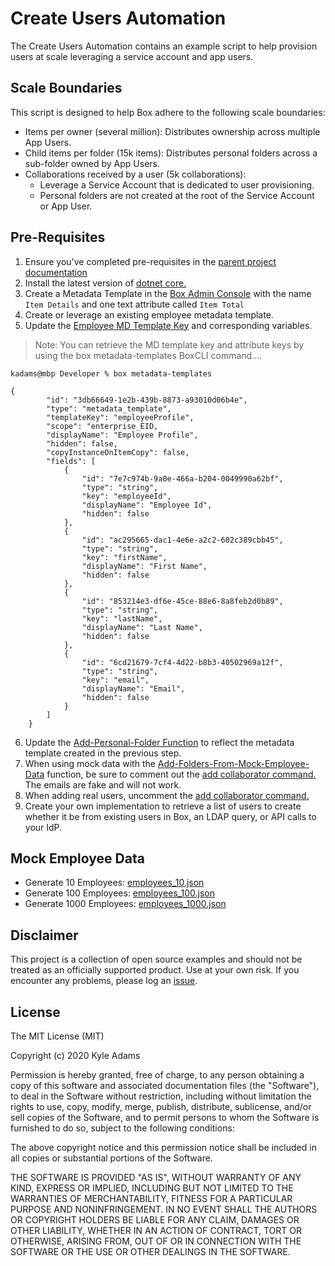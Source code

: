 # Create Users Automation
The Create Users Automation contains an example script to help provision users at scale leveraging a service account and app users.

## Scale Boundaries
This script is designed to help Box adhere to the following scale boundaries:
* Items per owner (several million): Distributes ownership across multiple App Users.
* Child items per folder (15k items): Distributes personal folders across a sub-folder owned by App Users.
* Collaborations received by a user (5k collaborations):
  * Leverage a Service Account that is dedicated to user provisioning.
  * Personal folders are not created at the root of the Service Account or App User.

## Pre-Requisites
1. Ensure you've completed pre-requisites in the [parent project documentation](../README.md)
2. Install the latest version of [dotnet core.](https://dotnet.microsoft.com/download)
3. Create a Metadata Template in the [Box Admin Console](https://app.box.com/master/metadata/templates) with the name `Item Details` and one text attribute called `Item Total`
4. Create or leverage an existing employee metadata template.
5. Update the [Employee MD Template Key](/create-users-automation.ps1#L21) and corresponding variables.
> Note: You can retrieve the MD template key and attribute keys by using the box metadata-templates BoxCLI command....

```
kadams@mbp Developer % box metadata-templates

{
        "id": "3db66649-1e2b-439b-8873-a93010d06b4e",
        "type": "metadata_template",
        "templateKey": "employeeProfile",
        "scope": "enterprise_EID,
        "displayName": "Employee Profile",
        "hidden": false,
        "copyInstanceOnItemCopy": false,
        "fields": [
            {
                "id": "7e7c974b-9a0e-466a-b204-0049990a62bf",
                "type": "string",
                "key": "employeeId",
                "displayName": "Employee Id",
                "hidden": false
            },
            {
                "id": "ac295665-dac1-4e6e-a2c2-602c389cbb45",
                "type": "string",
                "key": "firstName",
                "displayName": "First Name",
                "hidden": false
            },
            {
                "id": "853214e3-df6e-45ce-88e6-8a8feb2d0b89",
                "type": "string",
                "key": "lastName",
                "displayName": "Last Name",
                "hidden": false
            },
            {
                "id": "6cd21679-7cf4-4d22-b8b3-40502969a12f",
                "type": "string",
                "key": "email",
                "displayName": "Email",
                "hidden": false
            }
        ]
    }
```

6. Update the [Add-Personal-Folder Function](/create-users-automation.ps1#L81) to reflect the metadata template created in the previous step.
7. When using mock data with the [Add-Folders-From-Mock-Employee-Data](/create-users-automation.ps1#L58) function, be sure to comment out the [add collaborator command.](/create-users-automation.ps1#L105) The emails are fake and will not work.
8. When adding real users, uncomment the [add collaborator command.](/create-users-automation.ps1#L105)
9. Create your own implementation to retrieve a list of users to create whether it be from existing users in Box, an LDAP query, or API calls to your IdP.

## Mock Employee Data
* Generate 10 Employees: [employees_10.json](/employees_10.json)
* Generate 100 Employees: [employees_100.json](/employees_100.json)
* Generate 1000 Employees: [employees_1000.json](/employees_1000.json)

## Disclaimer
This project is a collection of open source examples and should not be treated as an officially supported product. Use at your own risk. If you encounter any problems, please log an [issue](https://github.com/kylefernandadams/box-automations/issues).

## License

The MIT License (MIT)

Copyright (c) 2020 Kyle Adams

Permission is hereby granted, free of charge, to any person obtaining a copy of this software and associated documentation files (the "Software"), to deal in the Software without restriction, including without limitation the rights to use, copy, modify, merge, publish, distribute, sublicense, and/or sell copies of the Software, and to permit persons to whom the Software is furnished to do so, subject to the following conditions:

The above copyright notice and this permission notice shall be included in all copies or substantial portions of the Software.

THE SOFTWARE IS PROVIDED "AS IS", WITHOUT WARRANTY OF ANY KIND, EXPRESS OR IMPLIED, INCLUDING BUT NOT LIMITED TO THE WARRANTIES OF MERCHANTABILITY, FITNESS FOR A PARTICULAR PURPOSE AND NONINFRINGEMENT. IN NO EVENT SHALL THE AUTHORS OR COPYRIGHT HOLDERS BE LIABLE FOR ANY CLAIM, DAMAGES OR OTHER LIABILITY, WHETHER IN AN ACTION OF CONTRACT, TORT OR OTHERWISE, ARISING FROM, OUT OF OR IN CONNECTION WITH THE SOFTWARE OR THE USE OR OTHER DEALINGS IN THE SOFTWARE.
